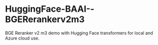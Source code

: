 # HuggingFace-BAAI--BGERerankerv2m3
BGE Reranker v2 m3 demo with Hugging Face transformers for local and Azure cloud use.
